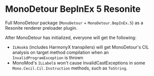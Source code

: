 # MonoDetour BepInEx 5 Resonite

Full MonoDetour package (`MonoDetour` + `MonoDetour.BepInEx.5`) as a Resonite renderer preloader plugin.

After MonoDetour has initialized, everyone will get the following:

- `ILHook`s (includes HarmonyX transpilers) will get MonoDetour's CIL analysis on target method compilation when an `InvalidProgramException` is thrown
- MonoMod's `ILLabel`s won't cause InvalidCastExceptions in some `Mono.Cecil.Cil.Instruction` methods, such as `ToString`.
